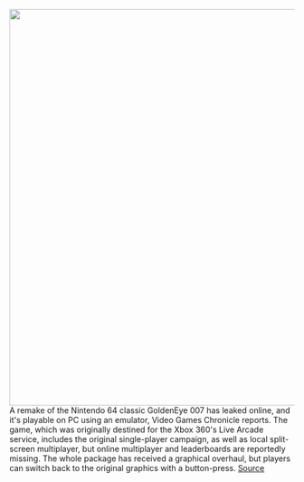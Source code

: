 <img src='https://cdn.vox-cdn.com/thumbor/Tp-iM56kFVLmaU2Uh_M-y9hiDu0=/14x69:1584x927/1200x800/filters:focal(736x404:992x660)/cdn.vox-cdn.com/uploads/chorus_image/image/68773712/7rtSuCj.0.png' width='700px' /><br/>
A remake of the Nintendo 64 classic GoldenEye 007 has leaked online, and it's playable on PC using an emulator, Video Games Chronicle reports. The game, which was originally destined for the Xbox 360's Live Arcade service, includes the original single-player campaign, as well as local split-screen multiplayer, but online multiplayer and leaderboards are reportedly missing. The whole package has received a graphical overhaul, but players can switch back to the original graphics with a button-press.
<a href='https://www.theverge.com/2021/2/5/22267913/goldeneye-007-xbox-360-live-arcade-nintendo-64-remake-remaster-rare'> Source <a/>